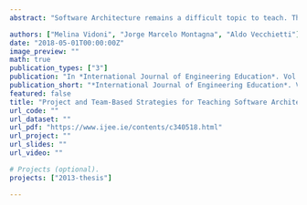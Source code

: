 ```yaml
---
abstract: "Software Architecture remains a difficult topic to teach. This is because of the problem’s complexity, and the integration of interpersonal and technical skills with knowledge from different areas. This paper presents the introduction of Project-Based Learning (PBL) and Team-Based Learning (TBL) in a Software Architecture undergraduate course. The goal for students is to apply in practice the concepts learned using ATAM (Architecture Tradeoff Analysis Method) to evaluate case studies of real-world architecture. PBL is known for allowing students to experiment with realistic problems and improve their negotiation and communication skills. TBL offers a different approach to group-based activities, by using them to determine the structure of the course. This approach is applied in an optional course in a Systems Engineering degree; its results are positive, having increased students’ attendance and active participation levels. A student survey also shows acceptance of the new methodology."

authors: ["Melina Vidoni", "Jorge Marcelo Montagna", "Aldo Vecchietti"]
date: "2018-05-01T00:00:00Z"
image_preview: ""
math: true
publication_types: ["3"]
publication: "In *International Journal of Engineering Education*. Vol. 34(5), pp1701-1708"
publication_short: "*International Journal of Engineering Education*. Vol. 34(5), pp1701-1708"
featured: false
title: "Project and Team-Based Strategies for Teaching Software Architecture"
url_code: ""
url_dataset: ""
url_pdf: "https://www.ijee.ie/contents/c340518.html"
url_project: ""
url_slides: ""
url_video: ""

# Projects (optional).
projects: ["2013-thesis"]

---
```


